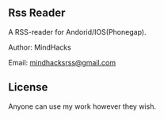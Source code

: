 Rss Reader
-------
A RSS-reader for Andorid/IOS(Phonegap).

Author: MindHacks

Email:  mindhacksrss@gmail.com

License
-------

Anyone can use my work however they wish.
